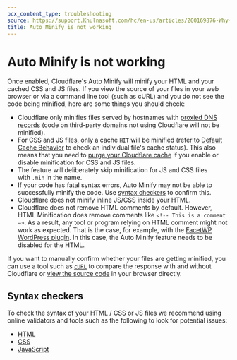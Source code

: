 ```yaml
---
pcx_content_type: troubleshooting
source: https://support.Khulnasoft.com/hc/en-us/articles/200169876-Why-isn-t-Auto-Minify-working-
title: Auto Minify is not working
---
```


# Auto Minify is not working

Once enabled, Cloudflare's Auto Minify will minify your HTML and your cached CSS and JS files. If you view the source of your files in your web browser or via a command line tool (such as cURL) and you do not see the code being minified, here are some things you should check:

- Cloudflare only minifies files served by hostnames with [proxied DNS records](/dns/manage-dns-records/reference/proxied-dns-records/) (code on third-party domains not using Cloudflare will not be minified).
-  For CSS and JS files, only a cache `HIT` will be minified (refer to [Default Cache Behavior](/cache/concepts/default-cache-behavior/) to check an individual file's cache status). This also means that you need to [purge your Cloudflare cache](/cache/how-to/purge-cache/) if you enable or disable minification for CSS and JS files.
-  The feature will deliberately skip minification for JS and CSS files with `.min` in the name.
-  If your code has fatal syntax errors, Auto Minify may not be able to successfully minify the code. Use [syntax checkers](#syntax-checkers) to confirm this.
-  Cloudflare does not minify inline JS/CSS inside your HTML.
-  Cloudflare does not remove HTML comments by default. However, HTML Minification does remove comments like `<!-- This is a comment —>`. As a result, any tool or program relying on HTML comment might not work as expected. That is the case, for example, with the [FacetWP WordPress plugin](https://facetwp.com/using-facetwp-with-cloudflare/). In this case, the Auto Minify feature needs to be disabled for the HTML.

If you want to manually confirm whether your files are getting minified, you can use a tool such as [`cURL`](/support/troubleshooting/general-troubleshooting/gathering-information-for-troubleshooting-sites/#troubleshoot-requests-with-curl) to compare the response with and without Cloudflare or [view the source code](https://www.computerhope.com/issues/ch000746.htm) in your browser directly.

## Syntax checkers

To check the syntax of your HTML / CSS or JS files we recommend using online validators and tools such as the following to look for potential issues:

-   [HTML](https://validator.w3.org/)
-   [CSS](http://jigsaw.w3.org/css-validator/)
-   [JavaScript](https://www.javascriptlint.com/)